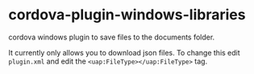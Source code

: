 # cordova-plugin-windows-libraries
cordova windows plugin to save files to the documents folder.

It currently only allows you to download json files.  To change this edit  `plugin.xml` and edit the `<uap:FileType></uap:FileType>`  tag.


